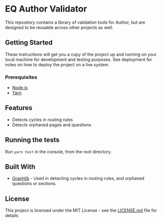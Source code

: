 # EQ Author Validator

This repository contains a library of validation tools for Author, but are designed to be reusable across other projects as well.

## Getting Started

These instructions will get you a copy of the project up and running on your local machine for development and testing purposes. See deployment for notes on how to deploy the project on a live system.

### Prerequisites

* [Node.js](https://nodejs.org/en/)
* [Yarn](https://yarnpkg.com/en/)

## Features

* Detects cycles in routing rules
* Detects orphaned pages and questions

## Running the tests

Run `yarn test` in the console, from the root directory.

## Built With

* [Graphlib](https://github.com/dagrejs/graphlib) - Used in detecting cycles in routing rules, and orphaned questions or sections.

## License

This project is licensed under the MIT License - see the [LICENSE.md](LICENSE.md) file for details
